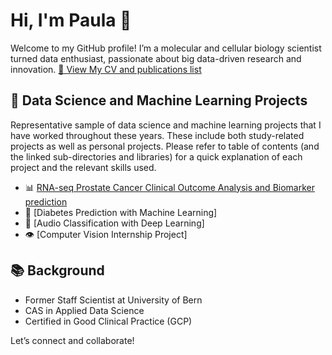 # Hi, I'm Paula 👋

Welcome to my GitHub profile! I’m a molecular and cellular biology scientist turned data enthusiast, passionate about big data-driven research and innovation.
[📄 View My CV and publications list](https://paulavazq.github.io/CV/)

## 🔬 Data Science and Machine Learning Projects
Representative sample of data science and machine learning projects that I have worked throughout these years. These include both study-related projects as well as personal projects. Please refer to table of contents (and the linked sub-directories and libraries) for a quick explanation of each project and the relevant skills used.

- 📊 [RNA-seq Prostate Cancer Clinical Outcome Analysis and Biomarker prediction](https://github.com/paulavazq/Final_Project_RNAseq)
- 🧠 [Diabetes Prediction with Machine Learning]
- 🎵 [Audio Classification with Deep Learning]
- 👁️ [Computer Vision Internship Project]

## 📚 Background
- Former Staff Scientist at University of Bern
- CAS in Applied Data Science
- Certified in Good Clinical Practice (GCP)

Let’s connect and collaborate!
